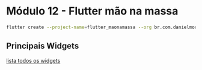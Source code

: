 # Módulo 12 - Flutter mão na massa

```bash
flutter create --project-name=flutter_maonamassa --org br.com.danielmorita --platforms android,ios -a kotlin -i swift ./flutter_maonamassa
```

## Principais Widgets
[lista todos os widgets](https://flutter.dev/docs/reference/widgets)